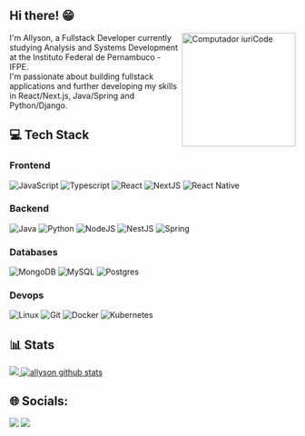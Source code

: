 ##  Hi there! 😁

<img src="https://raw.githubusercontent.com/MicaelliMedeiros/micaellimedeiros/master/image/computer-illustration.png" min-width="200px" max-width="200px" width="200px" align="right" alt="Computador iuriCode">
<p align="left">
        I'm Allyson, a Fullstack Developer currently studying Analysis and Systems Development at the Instituto Federal de Pernambuco - IFPE.
        </br>
        I'm passionate about building fullstack applications and further developing my skills in React/Next.js, Java/Spring and Python/Django.
</p>


## 💻 Tech Stack
### Frontend
![JavaScript](https://img.shields.io/badge/javascript-%23323330.svg?style=for-the-badge&logo=javascript&logoColor=%23F7DF1E)
![Typescript](https://img.shields.io/badge/TypeScript-007ACC?style=for-the-badge&logo=typescript&logoColor=white)
![React](https://img.shields.io/badge/React-20232A?style=for-the-badge&logo=react&logoColor=61DAFB)
![NextJS](https://img.shields.io/badge/next.js-000000?style=for-the-badge&logo=nextdotjs&logoColor=white)
![React Native](https://img.shields.io/badge/react_native-%2320232a.svg?style=for-the-badge&logo=react&logoColor=%2361DAFB)

### Backend
![Java](https://img.shields.io/badge/java-%23ED8B00.svg?style=for-the-badge&logo=openjdk&logoColor=white)
![Python](https://img.shields.io/badge/Python-3776AB?style=for-the-badge&logo=python&logoColor=white)
![NodeJS](https://img.shields.io/badge/Node.js-43853D?style=for-the-badge&logo=node.js&logoColor=white)
![NestJS](https://img.shields.io/badge/nestjs-E0234E?style=for-the-badge&logo=nestjs&logoColor=white)
![Spring](https://img.shields.io/badge/spring%20-%236DB33F.svg?&amp;style=for-the-badge&amp;logo=spring&amp;logoColor=white)

### Databases
![MongoDB](https://img.shields.io/badge/MongoDB-4EA94B?style=for-the-badge&logo=mongodb&logoColor=white)
![MySQL](https://img.shields.io/badge/MySQL-FFC500?style=for-the-badge&logo=mysql&logoColor=black)
![Postgres](https://img.shields.io/badge/PostgreSQL-316192?style=for-the-badge&logo=postgresql&logoColor=white)

### Devops
![Linux](https://img.shields.io/badge/Linux-FCC644?style=for-the-badge&logo=linux&logoColor=black)
![Git](https://img.shields.io/badge/GIT-E44C30?style=for-the-badge&logo=git&logoColor=white)
![Docker](https://img.shields.io/badge/docker-%230db7ed.svg?style=for-the-badge&logo=docker&logoColor=white)
![Kubernetes](https://img.shields.io/badge/kubernetes-%23326ce5.svg?style=for-the-badge&logo=kubernetes&logoColor=white)

## 📊 Stats
<a href="https://github.com/AllysonAlves1">
<img src="https://github-readme-stats.vercel.app/api/top-langs/?username=AllysonAlves1&theme=dracula&hide_langs_below=1" />
</a>
<a href="https://github.com/AllysonAlves1">
<img src="https://github-readme-stats.vercel.app/api?username=AllysonAlves1&show_icons=true&theme=dracula&line_height=27" alt="allyson github stats"/>
</a>   
 
## 🌐 Socials:
<a href=mailto:allysonalves.01@gmail.com alt="Gmail">
<img src="https://img.shields.io/badge/-Gmail-FF0000?style=flat-square&labelColor=FF0000&logo=gmail&logoColor=white" /></a>
<a href="https://www.linkedin.com/in/allyson-alves-01/" alt="Linkedin">
<img src="https://img.shields.io/badge/-Linkedin-0e76a8?style=flat-square&logo=Linkedin&logoColor=white" /></a>
